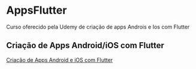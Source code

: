# AppsFlutter
Curso oferecido pela Udemy de criação de apps Androis e Ios com Flutter
## Criação de Apps Android/iOS com Flutter 
[Criação de Apps Android e iOS com Flutter](https://www.udemy.com/course/curso-completo-flutter-app-android-ios/)
